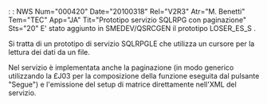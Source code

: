  :  : NWS Num="000420" Date="20100318" Rel="V2R3" Atr="M. Benetti" Tem="TEC" App="JA" Tit="Prototipo servizio SQLRPG con paginazione" Sts="20"
E' stato aggiunto in SMEDEV/QSRCGEN il prototipo LOSER_ES_S .

Si tratta di un prototipo di servizio SQLRPGLE che utilizza un cursore per la lettura dei dati da un file.

Nel servizio è implementata anche la paginazione (in modo generico utilizzando la £J03 per la composizione della funzione eseguita dal pulsante "Segue") e l'emissione del setup di matrice direttamente nell'XML del servizio.
